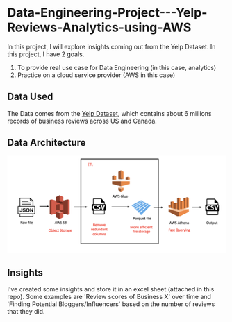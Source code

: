 # Data-Engineering-Project---Yelp-Reviews-Analytics-using-AWS

In this project, I will explore insights coming out from the Yelp Dataset. In this project, I have 2 goals.
1. To provide real use case for Data Engineering (in this case, analytics)
2. Practice on a cloud service provider (AWS in this case)

## Data Used
The Data comes from the [Yelp Dataset](https://www.yelp.com/dataset), which contains about 6 millions records of business reviews across US and Canada.

## Data Architecture
![](https://raw.githubusercontent.com/jiahao25/Data-Engineering-Project---Yelp-Reviews-Analytics-using-AWS/main/Screenshot%202021-11-17%20at%2010.05.29%20AM.png)

## Insights
I've created some insights and store it in an excel sheet (attached in this repo). Some examples are 'Review scores of Business X' over time and 'Finding Potential Bloggers/Influencers' based on the number of reviews that they did.

